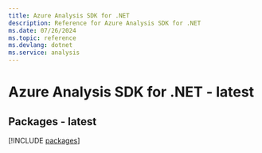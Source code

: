 ```yaml
---
title: Azure Analysis SDK for .NET
description: Reference for Azure Analysis SDK for .NET
ms.date: 07/26/2024
ms.topic: reference
ms.devlang: dotnet
ms.service: analysis
---
```

# Azure Analysis SDK for .NET - latest
## Packages - latest
[!INCLUDE [packages](analysis-index.md)]